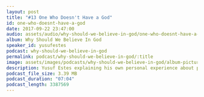 ```yaml
---
layout: post
title: "#13 One Who Doesn't Have a God"
id: one-who-doesnt-have-a-god
date: 2017-09-22 23:47:00
audio: assets/audio/why-should-we-believe-in-god/one-who-doesnt-have-a-god.mp3
album: Why Should We Believe In God
speaker_id: yusufestes
podcast: why-should-we-believe-in-god
permalink: podcast/why-should-we-believe-in-god/:title
image: assets/images/podcasts/why-should-we-believe-in-god/album-picture-small.jpg
description: Yusuf Estes explaining his own personal experience about people who do not believe in God.
podcast_file_size: 3.39 MB
podcast_duration: "07:04"
podcast_length: 3387569
---
```

